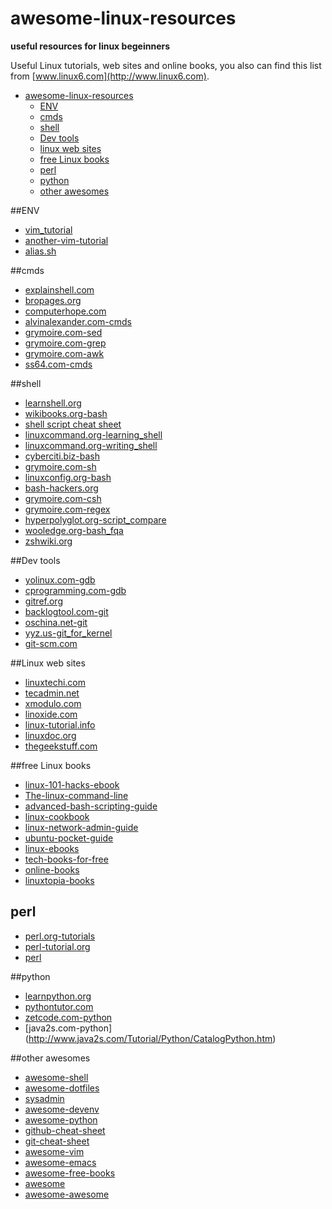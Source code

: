 awesome-linux-resources
=======================
**useful resources for linux begeinners**

Useful Linux tutorials, web sites and online books, you also can find this list from [www.linux6.com](http://www.linux6.com).

- [awesome-linux-resources](#awesome-linux-resources)
  - [ENV](#env)
  - [cmds](#cmds)
  - [shell](#shell)
  - [Dev tools](#ev-tools)
  - [linux web sites](#linux-web-sites)  
  - [free Linux books](#free-Linux-books)
  - [perl](#perl)
  - [python](#python)
  - [other awesomes](#other-awesomes)


##ENV
* [vim_tutorial](http://blog.interlinked.org/tutorials/vim_tutorial.html)
* [another-vim-tutorial](http://tips.webdesign10.com/another-vim-tutorial)
* [alias.sh](http://alias.sh)


##cmds
* [explainshell.com](http://explainshell.com)
* [bropages.org](http://bropages.org/browse)
* [computerhope.com](http://www.computerhope.com/unix/overview.htm)
* [alvinalexander.com-cmds](http://alvinalexander.com/unix/edu/examples)
* [grymoire.com-sed](http://www.grymoire.com/Unix/Sed.html)
* [grymoire.com-grep](http://www.grymoire.com/Unix/Grep.html)
* [grymoire.com-awk](http://www.grymoire.com/Unix/Awk.html)
* [ss64.com-cmds](http://ss64.com/bash/)


##shell
* [learnshell.org](http://www.learnshell.org/)  
* [wikibooks.org-bash](http://en.wikibooks.org/wiki/Bash_Shell_Scripting)
* [shell script cheat sheet](http://alvinalexander.com/blog/post/linux-unix/unix-linux-shell-script-reference-cheat-sheet)
* [linuxcommand.org-learning_shell](http://linuxcommand.org/learning_the_shell.php)
* [linuxcommand.org-writing_shell](http://linuxcommand.org/writing_shell_scripts.php)
* [cyberciti.biz-bash](http://bash.cyberciti.biz/guide/Main_Page)
* [grymoire.com-sh](http://www.grymoire.com/Unix/Sh.html)
* [linuxconfig.org-bash](http://linuxconfig.org/bash-scripting-tutorial)
* [bash-hackers.org](http://wiki.bash-hackers.org/doku.php)
* [grymoire.com-csh](http://www.grymoire.com/Unix/Csh.html)
* [grymoire.com-regex](http://www.grymoire.com/Unix/Regular.html)
* [hyperpolyglot.org-script_compare](http://hyperpolyglot.org/unix-shells)
* [wooledge.org-bash_fqa](http://mywiki.wooledge.org/BashFAQ)
* [zshwiki.org](http://zshwiki.org/home/)


##Dev tools
* [yolinux.com-gdb](http://www.yolinux.com/TUTORIALS/GDB-Commands.html)
* [cprogramming.com-gdb](http://www.cprogramming.com/gdb.html)
* [gitref.org](http://gitref.org/)
* [backlogtool.com-git](http://backlogtool.com/git-guide/cn/)
* [oschina.net-git](http://git.oschina.net/progit/)  
* [yyz.us-git_for_kernel](http://linux.yyz.us/git-howto.html)
* [git-scm.com](http://git-scm.com/book/en/)


##Linux web sites
* [linuxtechi.com](http://www.linuxtechi.com/)
* [tecadmin.net](http://tecadmin.net/)
* [xmodulo.com](http://xmodulo.com/)
* [linoxide.com](http://linoxide.com/)
* [linux-tutorial.info](http://www.linux-tutorial.info/)
* [linuxdoc.org](http://www.linuxdoc.org/)  
* [thegeekstuff.com](http://www.thegeekstuff.com/)


##free Linux books
* [linux-101-hacks-ebook](http://www.thegeekstuff.com/linux-101-hacks-ebook/)
* [The-linux-command-line](http://linuxcommand.org/tlcl.php)
* [advanced-bash-scripting-guide](http://www.linuxtopia.org/online_books/advanced_bash_scripting_guide/)  
* [linux-cookbook](http://dsl.org/cookbook/cookbook_toc.html)  
* [linux-network-admin-guide](http://www.oreilly.com/openbook/linag2/book/index.html)  
* [ubuntu-pocket-guide](http://www.ubuntupocketguide.com/download_main.html)  
* [linux-ebooks](http://programmerworld.netfirms.com/techbooks/linux.htm)  
* [tech-books-for-free](http://www.techbooksforfree.com/linux.shtml)  
* [online-books](http://www.onlineprogrammingbooks.com/linux/)  
* [linuxtopia-books](http://www.techotopia.com/index.php/Main_Page)  


## perl
* [perl.org-tutorials](http://learn.perl.org/tutorials/)
* [perl-tutorial.org](http://perl-tutorial.org/)  
* [perl](http://modernperlbooks.com/books/modern_perl_2014/index.html)  


##python
* [learnpython.org](http://www.learnpython.org/)  
* [pythontutor.com](http://www.pythontutor.com/)  
* [zetcode.com-python](http://zetcode.com/lang/python/)  
* [java2s.com-python]
(http://www.java2s.com/Tutorial/Python/CatalogPython.htm)  

##other awesomes
* [awesome-shell](https://github.com/alebcay/awesome-shell)
* [awesome-dotfiles](https://github.com/webpro/awesome-dotfiles)
* [sysadmin](https://github.com/kahun/awesome-sysadmin)
* [awesome-devenv](https://github.com/jondot/awesome-devenv)
* [awesome-python](https://github.com/vinta/awesome-python)
* [github-cheat-sheet](https://github.com/tiimgreen/github-cheat-sheet)
* [git-cheat-sheet](https://github.com/ArslanBilal/Git-Cheat-Sheet) 
* [awesome-vim](http://vimawesome.com/)
* [awesome-emacs](https://github.com/emacs-tw/awesome-emacs)
* [awesome-free-books](https://github.com/vhf/free-programming-books)
* [awesome](https://github.com/sindresorhus/awesome)
* [awesome-awesome](https://github.com/emijrp/awesome-awesome)

